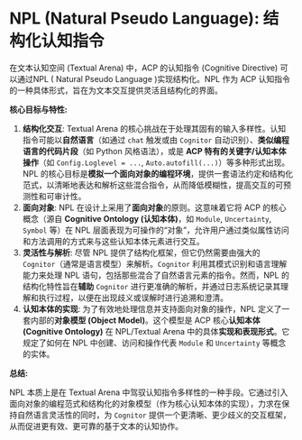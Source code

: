 # NPL (Natural Pseudo Language): 结构化认知指令

在文本认知空间 (Textual Arena) 中，ACP 的认知指令 (Cognitive Directive) 可以通过NPL ( Natural Pseudo Language )实现结构化。NPL 作为 ACP 认知指令的一种具体形式，旨在为文本交互提供灵活且结构化的界面。

**核心目标与特性:**

1.  **结构化交互**: Textual Arena 的核心挑战在于处理其固有的输入多样性。认知指令可能以**自然语言**（如通过 `chat` 触发或由 `Cognitor` 自动识别）、**类似编程语言的代码片段**（如 Python 风格语法），或是 **ACP 特有的关键字/认知本体操作**（如 `Config.Loglevel = ...`, `Auto.autofill(...)`）等多种形式出现。NPL 的核心目标是**模拟一个面向对象的编程环境**，提供一套语法约定和结构化范式，以清晰地表达和解析这些混合指令，从而降低模糊性，提高交互的可预测性和可审计性。
2.  **面向对象**: NPL 在设计上采用了**面向对象**的原则。这意味着它将 ACP 的核心概念（源自 **Cognitive Ontology (认知本体)**，如 `Module`, `Uncertainty`, `Symbol` 等）在 NPL 层面表现为可操作的“对象”，允许用户通过类似属性访问和方法调用的方式来与这些认知本体元素进行交互。
3.  **灵活性与解析**: 尽管 NPL 提供了结构化框架，但它仍然需要由强大的 `Cognitor`（通常是语言模型）来解析。`Cognitor` 利用其模式识别和语言理解能力来处理 NPL 语句，包括那些混合了自然语言元素的指令。然而，NPL 的结构化特性旨在**辅助** `Cognitor` 进行更准确的解析，并通过日志系统记录其理解和执行过程，以便在出现歧义或误解时进行追溯和澄清。
4.  **认知本体的实现**: 为了有效地处理信息并支持面向对象的操作，NPL 定义了一套内部的**对象模型 (Object Model)**。这个模型是 ACP 核心**认知本体 (Cognitive Ontology)** 在 NPL/Textual Arena 中的具体**实现和表现形式**。它规定了如何在 NPL 中创建、访问和操作代表 `Module` 和 `Uncertainty` 等概念的实体。

**总结:**

NPL 本质上是在 Textual Arena 中驾驭认知指令多样性的一种手段。它通过引入面向对象的编程范式和结构化的对象模型（作为核心认知本体的实现），力求在保持自然语言灵活性的同时，为 `Cognitor` 提供一个更清晰、更少歧义的交互框架，从而促进更有效、更可靠的基于文本的认知协作。
